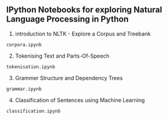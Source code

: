 ## IPython Notebooks for exploring Natural Language Processing in Python  ##

1. introduction to NLTK - Explore a Corpus and Treebank  
```
corpora.ipynb
```
2. Tokenising Text and Parts-Of-Speech  
```
tokenisation.ipynb
```
3. Grammer Structure and Dependency Trees   
```
grammar.ipynb   
```
4. Classification of Sentences using Machine Learning  
```
classification.ipynb
```

